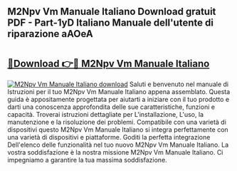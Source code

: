 ## M2Npv Vm Manuale Italiano Download gratuit PDF - Part-1yD Italiano Manuale dell'utente di riparazione aAOeA

# <h2><a href="http://dfdrs36.blite.top/?on=M2Npv+Vm+Manuale+Italiano">🔗Download 👉🔴 M2Npv Vm Manuale Italiano</a></h2>

[![M2Npv Vm Manuale Italiano download](https://i.imgur.com/lujVjoI.png)](http://dfdrs36.blite.top/?on=M2Npv+Vm+Manuale+Italiano)
Saluti e benvenuto nel manuale di Istruzioni per il tuo M2Npv Vm Manuale Italiano appena assemblato. Questa guida è appositamente progettata per aiutarti a iniziare con il tuo prodotto e darti una conoscenza approfondita delle sue caratteristiche, funzioni e capacità. Troverai istruzioni dettagliate per L'installazione, L'uso, la manutenzione e la risoluzione dei problemi. Compatibile con una varietà di dispositivi questo M2Npv Vm Manuale Italiano si integra perfettamente con una varietà di dispositivi e piattaforme. Goditi la perfetta integrazione Dell'elenco delle funzionalità nel tuo nuovo M2Npv Vm Manuale Italiano. La vostra soddisfazione è la nostra missione M2Npv Vm Manuale Italiano. Ci impegniamo a garantire la tua massima soddisfazione.
